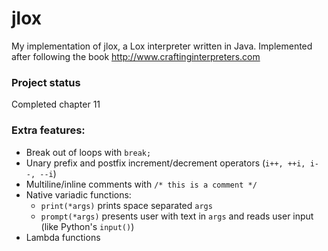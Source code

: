 # jlox
My implementation of jlox, a Lox interpreter written in Java. Implemented after following the book http://www.craftinginterpreters.com

### Project status
Completed chapter 11

### Extra features:
* Break out of loops with ```break;```
* Unary prefix and postfix increment/decrement operators (```i++, ++i, i--, --i```)
* Multiline/inline comments with ```/* this is a comment */```
* Native variadic functions:
  * ```print(*args)``` prints space separated ```args```
  * ```prompt(*args)``` presents user with text in ```args``` and reads user input (like Python's ```input()```)
* Lambda functions